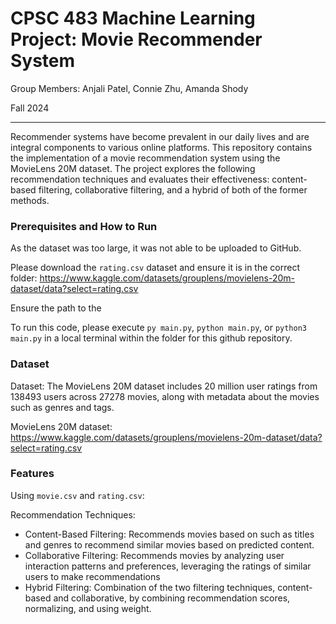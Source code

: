 # CPSC 483 Machine Learning Project: Movie Recommender System

Group Members: Anjali Patel, Connie Zhu, Amanda Shody 

Fall 2024

---
Recommender systems have become prevalent in our daily lives and are integral components to various online platforms. This repository contains the implementation of a movie recommendation system using the MovieLens 20M dataset. The project explores the following recommendation techniques and evaluates their effectiveness: content-based filtering, collaborative filtering, and a hybrid of both of the former methods.

### Prerequisites and How to Run

As the dataset was too large, it was not able to be uploaded to GitHub.

Please download the `rating.csv` dataset and ensure it is in the correct folder: https://www.kaggle.com/datasets/grouplens/movielens-20m-dataset/data?select=rating.csv

Ensure the path to the

To run this code, please execute `py main.py`, `python main.py`, or `python3 main.py` in a local terminal within the folder for this github repository.

### Dataset

Dataset: The MovieLens 20M dataset includes 20 million user ratings from 138493 users across 27278 movies, along with metadata about the movies such as genres and tags.

MovieLens 20M dataset: https://www.kaggle.com/datasets/grouplens/movielens-20m-dataset/data?select=rating.csv

### Features
Using `movie.csv` and `rating.csv`:

Recommendation Techniques:
- Content-Based Filtering: Recommends movies based on such as titles and genres to recommend similar movies based on predicted content.
- Collaborative Filtering: Recommends movies by analyzing user interaction patterns and preferences, leveraging the ratings of similar users to make recommendations
- Hybrid Filtering: Combination of the two filtering techniques, content-based and collaborative, by combining recommendation scores, normalizing, and using weight.
